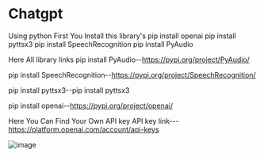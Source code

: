 # Chatgpt
Using python 
First You Install this library's 
pip install openai
pip install pyttsx3
pip install SpeechRecognition
pip install PyAudio

Here All library links 
pip install PyAudio--https://pypi.org/project/PyAudio/

pip install SpeechRecognition--https://pypi.org/project/SpeechRecognition/

pip install pyttsx3--pip install pyttsx3

pip install openai--https://pypi.org/project/openai/


Here You Can Find Your Own API key
API key link---https://platform.openai.com/account/api-keys




![image](https://user-images.githubusercontent.com/94424827/227277691-009abd70-7805-4d6e-86cb-14d794e725b9.png)

